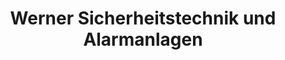 ---
title: "Werner Sicherheitstechnik und Alarmanlagen"
url: /berlin/werner-sicherheitstechnik-und-alarmanlagen/
shop: Sicherheit
---